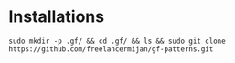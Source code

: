 # Installations
```
sudo mkdir -p .gf/ && cd .gf/ && ls && sudo git clone https://github.com/freelancermijan/gf-patterns.git
```
